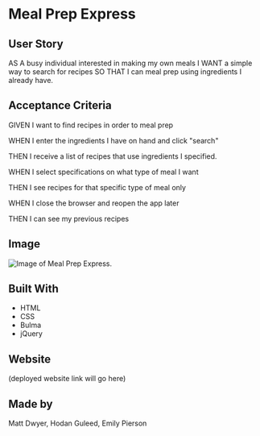 # Meal Prep Express

## User Story
AS A busy individual interested in making my own meals I WANT a simple way to search for recipes SO THAT I can meal prep using ingredients I already have.

## Acceptance Criteria
GIVEN I want to find recipes in order to meal prep

WHEN I enter the ingredients I have on hand and click "search" 

THEN I receive a list of recipes that use ingredients I specified.

WHEN I select specifications on what type of meal I want 

THEN I see recipes for that specific type of meal only

WHEN I close the browser and reopen the app later

THEN I can see my previous recipes

## Image
![Image of Meal Prep Express.]()

## Built With
* HTML
* CSS
* Bulma 
* jQuery

## Website
(deployed website link will go here)

## Made by 
Matt Dwyer, Hodan Guleed, Emily Pierson